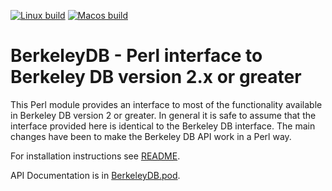 [![Linux build](https://github.com/pmqs/BerkeleyDB/actions/workflows/linux.yml/badge.svg)](https://github.com/pmqs/BerkeleyDB/actions/workflows/linux.yml)
[![Macos build](https://github.com/pmqs/BerkeleyDB/actions/workflows/macos.yml/badge.svg)](https://github.com/pmqs/BerkeleyDB/actions/workflows/macos.yml)

# BerkeleyDB - Perl interface to Berkeley DB version 2.x or greater

This Perl module provides an interface to most of the functionality available in Berkeley DB version 2 or greater. In general it is safe to assume that the interface provided here is identical to the Berkeley DB interface. The main changes have been to make the Berkeley DB API work in a Perl way.

For installation instructions see [README](../README).

API Documentation is in [BerkeleyDB.pod](../BerkeleyDB.pod).



